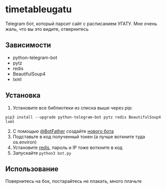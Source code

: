 # timetableugatu
Telegram бот, который парсит сайт с расписанием УГАТУ. Мне очень жаль, что вы это видите, отвернитесь

## Зависимости
* python-telegram-bot
* pytz
* redis
* BeautifulSoup4
* lxml

## Установка
1. Установите все библиотеки из списка выше через pip:
```
pip3 install --upgrade python-telegram-bot pytz redis BeautifulSoup4 lxml
```
2. С помощью [@BotFather](https://t.me/BotFather) создайте [нового бота](https://core.telegram.org/bots#6-botfather)
3. Подставьте в код полученный токен (а лучше воткните туда os.environ)
4. Установите [redis](https://redis.io/), пароль и IP тоже воткните в код
5. Запускайте
`python3 bot.py`

## Использование
Повернитесь на бок, постарайтесь не плакать, много плачьте